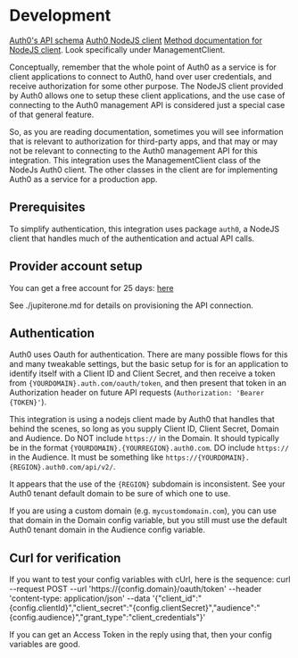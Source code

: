 # Development

[Auth0's API schema](https://auth0.com/docs/api/management/v2/)
[Auth0 NodeJS client](https://github.com/auth0/node-auth0)
[Method documentation for NodeJS client](https://auth0.github.io/node-auth0/).
Look specifically under ManagementClient.

Conceptually, remember that the whole point of Auth0 as a service is for client
applications to connect to Auth0, hand over user credentials, and receive
authorization for some other purpose. The NodeJS client provided by Auth0 allows
one to setup these client applications, and the use case of connecting to the
Auth0 management API is considered just a special case of that general feature.

So, as you are reading documentation, sometimes you will see information that is
relevant to authorization for third-party apps, and that may or may not be
relevant to connecting to the Auth0 management API for this integration. This
integration uses the ManagementClient class of the NodeJs Auth0 client. The
other classes in the client are for implementing Auth0 as a service for a
production app.

## Prerequisites

To simplify authentication, this integration uses package `auth0`, a NodeJS
client that handles much of the authentication and actual API calls.

## Provider account setup

You can get a free account for 25 days:
[here](https://auth0.com/signup?place=header&type=button&text=sign%20up)

See ./jupiterone.md for details on provisioning the API connection.

## Authentication

Auth0 uses Oauth for authentication. There are many possible flows for this and
many tweakable settings, but the basic setup for is for an application to
identify itself with a Client ID and Client Secret, and then receive a token
from `{YOURDOMAIN}.auth.com/oauth/token`, and then present that token in an
Authorization header on future API requests (`Authorization: 'Bearer {TOKEN}'`).

This integration is using a nodejs client made by Auth0 that handles that behind
the scenes, so long as you supply Client ID, Client Secret, Domain and Audience.
Do NOT include `https://` in the Domain. It should typically be in the format
`{YOURDOMAIN}.{YOURREGION}.auth0.com`. DO include `https://` in the Audience. It
must be something like `https://{YOURDOMAIN}.{REGION}.auth0.com/api/v2/`.

It appears that the use of the `{REGION}` subdomain is inconsistent. See your
Auth0 tenant default domain to be sure of which one to use.

If you are using a custom domain (e.g. `mycustomdomain.com`), you can use that
domain in the Domain config variable, but you still must use the default Auth0
tenant domain in the Audience config variable.

## Curl for verification

If you want to test your config variables with cUrl, here is the sequence: curl
--request POST --url 'https://{config.domain}/oauth/token' --header
'content-type: application/json' --data
'{"client_id":"{config.clientId}","client_secret":"{config.clientSecret}","audience":"{config.audience}","grant_type":"client_credentials"}'

If you can get an Access Token in the reply using that, then your config
variables are good.
